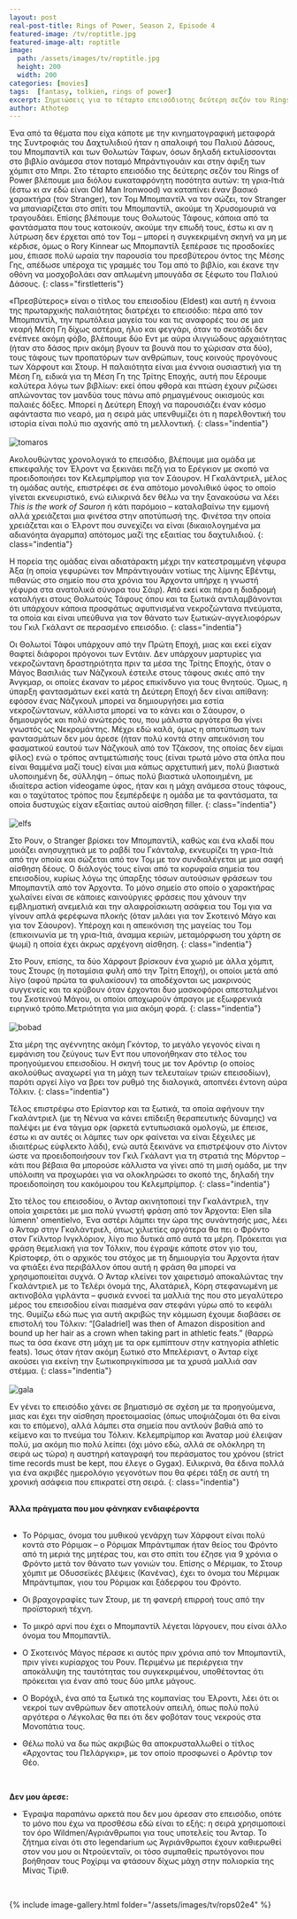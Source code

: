 ```yaml
---
layout: post
real-post-title: Rings of Power, Season 2, Episode 4
featured-image: /tv/roptitle.jpg
featured-image-alt: roptitle
image:
  path: /assets/images/tv/roptitle.jpg
  height: 200
  width: 200
categories: [movies]
tags:  [fantasy, tolkien, rings of power]
excerpt: Σημειώσεις για το τέταρτο επεισόδιοτης δεύτερη σεζόν του Rings of Power
author: Athotep
---
```


Ένα από τα θέματα που είχα κάποτε με την κινηματογραφική μεταφορά της Συντροφιάς του Δαχτυλιδιού ήταν η απαλοιφή του Παλιού Δάσους, του Μπομπαντίλ και των Θολωτών Τάφων, όσων δηλαδή εκτυλίσσονται στο βιβλίο ανάμεσα στον ποταμό Μπράντιγουάιν και στην άφιξη των χόμπιτ στο Μπρι. Στο τέταρτο επεισόδιο της δεύτερης σεζόν του Rings of Power βλέπουμε μια διόλου ευκαταφρόνητη ποσότητα αυτών: τη γρια-Ιτιά (έστω κι αν εδώ είναι Old Man Ironwood) να καταπίνει έναν βασικό χαρακτήρα (τον Stranger), τον Τομ Μπομπαντίλ να τον σώζει, τον Stranger να μπανιαρίζεται στο σπίτι του Μπομπαντίλ, ακούμε τη Χρυσομουριά να τραγουδάει. Επίσης βλέπουμε τους Θολωτούς Τάφους, κάποια από τα φαντάσματα που τους κατοικούν, ακούμε την επωδή τους, έστω κι αν η λύτρωση δεν έρχεται από τον Τομ – μπορεί η συγκεκριμένη σκηνή να μη με κέρδισε, όμως ο Rory Kinnear ως Μπομπαντίλ ξεπέρασε τις προσδοκίες μου, έπιασε πολύ ωραία την παρουσία του πρεσβύτερου όντος της Μέσης Γης, απέδωσε υπέροχα τις γραμμές του Τομ από το βιβλίο, και έκανε την οθόνη να μοσχοβολάει σαν απλωμένη μπουγάδα σε ξέφωτο του Παλιού Δάσους.
{: class="firstletteris"}

«Πρεσβύτερος» είναι ο τίτλος του επεισοδίου (Eldest) και αυτή η έννοια της πρωταρχικής παλαιότητας διατρέχει το επεισόδιο: πέρα από τον Μπομπαντίλ, την πρωτόλεια μαγεία του και τις αναφορές του σε μια νεαρή Μέση Γη δίχως αστέρια, ήλιο και φεγγάρι, όταν το σκοτάδι δεν ενέπνεε ακόμη φόβο, βλέπουμε δύο Εντ με αύρα ιλιγγιώδους αρχαιότητας (ήταν στο δάσος πριν ακόμη βγουν τα βουνά που το χώρισαν στα δύο), τους τάφους των προπατόρων των ανθρώπων, τους κοινούς προγόνους των Χάρφουτ και Στουρ. Η παλαιότητα είναι μια έννοια ουσιαστική για τη Μέση Γη, ειδικά για τη Μέση Γη της Τρίτης Εποχής, αυτή που ξέρουμε καλύτερα λόγω των βιβλίων: εκεί όπου φθορά και πτώση έχουν ριζώσει απλώνοντας τον μανδύα τους πάνω από ρημαγμένους οικισμούς και παλαιές δόξες. Μπορεί η Δεύτερη Εποχή να παρουσιάζει έναν κόσμο αφάνταστα πιο νεαρό, μα η σειρά μάς υπενθυμίζει ότι η παρελθοντική του ιστορία είναι πολύ πιο αχανής από τη μελλοντική.
{: class="indentia"}  
<br>
![tomaros](/assets/images/tv/rops02e4/7.jpg) 
<br>

Ακολουθώντας χρονολογικά το επεισόδιο, βλέπουμε μια ομάδα με επικεφαλής τον Έλροντ να ξεκινάει πεζή για το Ερέγκιον με σκοπό να προειδοποιήσει τον Κελεμπρίμπορ για τον Σάουρον. Η Γκαλάντριελ, μέλος τη ομάδας αυτής, επιστρέφει σε ένα απότομο μονολιθικό ύφος το οποίο γίνεται εκνευριστικό, ενώ ειλικρινά δεν θέλω να την ξανακούσω να λέει *This is the work of Sauron* ή κάτι παρόμοιο – καταλαβαίνω την εμμονή αλλά χρειάζεται μια φινέτσα στην αποτύπωσή της. Φινέτσα την οποία χρειάζεται και ο Έλροντ που συνεχίζει να είναι (δικαιολογημένα μα αδιανόητα άγαρμπα) απότομος μαζί της εξαιτίας του δαχτυλιδιού.
{: class="indentia"}  

Η πορεία της ομάδας είναι αδιατάρακτη μέχρι την κατεστραμμένη γέφυρα Άξα (η οποία γεφυρώνει τον Μπράντιγουάιν νοτίως της λίμνης Εβέντιμ, πιθανώς στο σημείο που στα χρόνια του Άρχοντα υπήρχε η γνωστή γέφυρα στα ανατολικά σύνορα του Σάιρ). Από εκεί και πέρα η διαδρομή καταλήγει στους Θολωτούς Τάφους όπου και τα ξωτικά αντιλαμβάνονται ότι υπάρχουν κάποια προσφάτως αφυπνισμένα νεκροζώντανα πνεύματα, τα οποία και είναι υπεύθυνα για τον θάνατο των ξωτικών-αγγελιοφόρων του Γκιλ Γκάλαντ σε περασμένο επεισόδιο.
{: class="indentia"}  

Οι Θολωτοί Τάφοι υπάρχουν από την Πρώτη Εποχή, μιας και εκεί είχαν θαφτεί διάφοροι πρόγονοι των Εντάιν. Δεν υπάρχουν μαρτυρίες για νεκροζώντανη δραστηριότητα πριν τα μέσα της Τρίτης Εποχής, όταν ο Μάγος Βασιλιάς των Νάζγκουλ έστειλε στους τάφους σκιές από την Άνγκμαρ, οι οποίες έκαναν το μέρος επικίνδυνο για τους θνητούς. Όμως, η ύπαρξη φαντασμάτων εκεί κατά τη Δεύτερη Εποχή δεν είναι απίθανη: εφόσον ένας Νάζγκουλ μπορεί να δημιουργήσει μια εστία νεκροζώντανων, κάλλιστα μπορεί να το κάνει και ο Σάουρον, ο δημιουργός και πολύ ανώτερός του, που μάλιστα αργότερα θα γίνει γνωστός ως Νεκρομάντης. Μέχρι εδώ καλά, όμως η αποτύπωση των φαντασμάτων δεν μου άρεσε (ήταν πολύ κοντά στην απεικόνιση του φασματικού εαυτού των Νάζγκουλ από τον Τζάκσον, της οποίας δεν είμαι φίλος) ενώ ο τρόπος αντιμετώπισής τους (είναι τρωτά μόνο στα όπλα που είναι θαμμένα μαζί τους) είναι μια κάπως αρχετυπική μεν, πολύ βιαστικά υλοποιημένη δε, σύλληψη – όπως πολύ βιαστικά υλοποιημένη, με ιδιαίτερα action videogame ύφος, ήταν και η μάχη ανάμεσα στους τάφους, και ο ταχύτατος τρόπος που ξεμπέρδεψε η ομάδα με τα φαντάσματα, τα οποία δυστυχώς είχαν εξαιτίας αυτού αίσθηση filler.
{: class="indentia"}  
<br>
![elfs](/assets/images/tv/rops02e4/2.jpg) 
<br>

Στο Ρουν, ο Stranger βρίσκει τον Μπομπαντίλ, καθώς και ένα κλαδί που μοιάζει ανησυχητικά με το ραβδί του Γκάνταλφ, εκνευρίζει τη γρια-Ιτιά από την οποία και σώζεται από τον Τομ με τον συνδιαλέγεται με μια σαφή αίσθηση δέους. Ο διάλογός τους είναι από τα κορυφαία σημεία του επεισοδίου, κυρίως λόγω της ύπαρξης τόσων αυτούσιων φράσεων του Μπομπαντίλ από τον Άρχοντα. Το μόνο σημείο στο οποίο ο χαρακτήρας χωλαίνει είναι σε κάποιες καινούργιες φράσεις που χάνουν την εμβληματική ανεμελιά και την αλαφροΐσκιωτη ασάφεια του Τομ για να γίνουν απλά φερέφωνα πλοκής (όταν μιλάει για τον Σκοτεινό Μάγο και για τον Σάουρον). Υπέροχη και η απεικόνιση της μαγείας του Τομ (επικοινωνία με τη γρια-Ιτιά, άναμμα κεριών, μεταμόρφωση του χάρτη σε ψωμί) η οποία έχει άκρως αρχέγονη αίσθηση.
{: class="indentia"}  

Στο Ρουν, επίσης, τα δύο Χάρφουτ βρίσκουν ένα χωριό με άλλα χόμπιτ, τους Στουρς (η ποταμίσια φυλή από την Τρίτη Εποχή), οι οποίοι μετά από λίγο (αφού πρώτα τα φυλακίσουν) τα αποδέχονται ως μακρινούς συγγενείς και τα κρύβουν όταν έρχονται δυο μασκοφόροι απεσταλμένοι του Σκοτεινού Μάγου, οι οποίοι αποχωρούν άπραγοι με εξωφρενικά ειρηνικό τρόπο.Μετριότητα για μια ακόμη φορά.
{: class="indentia"}  
<br>
![bobad](/assets/images/tv/rops02e4/4.jpg) 
<br>

Στα μέρη της αγέννητης ακόμη Γκόντορ, το μεγάλο γεγονός είναι η εμφάνιση του ζεύγους των Εντ που υπονοήθηκαν στο τέλος του προηγούμενου επεισοδίου. Η σκηνή τους με τον Αρόντιρ (ο οποίος ακολούθως αναχωρεί για τη μάχη των τελευταίων τριών επεισοδίων), παρότι αργεί λίγο να βρει τον ρυθμό της διαλογικά, αποπνέει έντονη αύρα Τόλκιν.
{: class="indentia"}  

Τέλος επιστρέφω στο Ερίαντορ και τα ξωτικά, τα οποία αφήνουν την Γκαλάντριελ (με τη Νένυα να κάνει επίδειξη θεραπευτικής δύναμης) να παλέψει με ένα τάγμα ορκ (αρκετά εντυπωσιακά ομολογώ, με έπεισε, έστω κι αν αυτές οι λάμπες των ορκ φαίνεται να είναι ξέχειλες με ιδιαιτέρως εύφλεκτο λάδι), ενώ αυτά ξεκινάνε να επιστρέψουν στο Λίντον ώστε να προειδοποιήσουν τον Γκιλ Γκάλαντ για τη στρατιά της Μόρντορ – κάτι που βέβαια θα μπορούσε κάλλιστα να γίνει από τη μισή ομάδα, με την υπόλοιπη να προχωράει για να ολοκληρώσει το σκοπό της, δηλαδή την προειδοποίηση του κακόμοιρου του Κελεμπρίμπορ.
{: class="indentia"}  

Στο τέλος του επεισοδίου, ο Άνταρ ακινητοποιεί την Γκαλάντριελ, την οποία χαιρετάει με μια πολύ γνωστή φράση από τον Άρχοντα: Elen síla lúmenn' omentielvo, Ένα αστέρι λάμπει την ώρα της συνάντησής μας, λέει ο Άνταρ στην Γκαλάντριελ, όπως χιλιετίες αργότερα θα πει ο Φρόντο στον Γκίλντορ Ινγκλόριον, λίγο πιο δυτικά από αυτά τα μέρη. Πρόκειται για φράση θεμελιακή για τον Τόλκιν, που έγραψε κάποτε στον γιο του, Κρίστοφερ, ότι ο αρχικός του στόχος με τη δημιουργία του Άρχοντα ήταν να φτιάξει ένα περιβάλλον όπου αυτή η φράση θα μπορεί να χρησιμοποιείται συχνά. Ο Άνταρ κλείνει τον χαιρετισμό αποκαλώντας την Γκαλάντριελ με το Τελέρι όνομά της, Αλατάριελ, Κόρη στεφανωμένη με ακτινοβόλα γιρλάντα – φυσικά εννοεί τα μαλλιά της που στο μεγαλύτερο μέρος του επεισοδίου είναι πιασμένα σαν στεφάνι γύρω από το κεφάλι της. Θυμίζω εδώ πως για αυτή ακριβώς την κόμμωση έχουμε διαβάσει σε επιστολή του Τόλκιν: “[Galadriel] was then of Amazon disposition and bound up her hair as a crown when taking part in athletic feats.” (θαρρώ πως τα όσα έκανε στη μάχη με τα ορκ εμπίπτουν στην κατηγορία athletic feats). Ίσως όταν ήταν ακόμη ξωτικό στο Μπελέριαντ, ο Άνταρ είχε ακούσει για εκείνη την ξωτικοπριγκίπισσα με τα χρυσά μαλλιά σαν στέμμα.
{: class="indentia"}  
<br>
![gala](/assets/images/tv/rops02e4/3.jpg) 
<br>

Εν γένει το επεισόδιο χάνει σε βηματισμό σε σχέση με τα προηγούμενα, μιας και έχει την αίσθηση προετοιμασίας (όπως υποψιάζομαι ότι θα είναι και το επόμενο), αλλά λάμπει στα σημεία που αντλούν βαθιά από το κείμενο και το πνεύμα του Τόλκιν. Κελεμπρίμπορ και Άναταρ μού έλειψαν πολύ, μα ακόμη πιο πολύ λείπει (όχι μόνο εδώ, αλλά σε ολόκληρη τη σειρά ως τώρα) η αυστηρή καταγραφή του περάσματος του χρόνου (strict time records must be kept, που έλεγε ο Gygax). Ειλικρινά, θα έδινα πολλά για ένα ακριβές ημερολόγιο γεγονότων που θα φέρει τάξη σε αυτή τη χρονική ασάφεια που επικρατεί στη σειρά.
{: class="indentia"}  
<br>

**Άλλα πράγματα που μου φάνηκαν ενδιαφέροντα**  
<br>

* Το Ρόριμας, όνομα του μυθικού γενάρχη των Χάρφουτ είναι πολύ κοντά στο Ρόριμακ – ο Ρόριμακ Μπράντιμπακ ήταν θείος του Φρόντο από τη μεριά της μητέρας του, και στο σπίτι του έζησε για 9 χρόνια ο Φρόντο μετά τον θάνατο των γονιών του. Επίσης ο Μέριμακ, το Στουρ χόμπιτ με Οδυσσεϊκές βλέψεις (Κανένας), έχει το όνομα του Μέριμακ Μπράντιμπακ, γιου του Ρόριμακ και ξάδερφου του Φρόντο.

* Οι βραχογραφίες των Στουρ, με τη φανερή επιρροή τους από την προϊστορική τέχνη.

* Το μικρό αρνί που έχει ο Μπομπαντίλ λέγεται Ιάργουεν, που είναι άλλο όνομα του Μπομπαντίλ.

* Ο Σκοτεινός Μάγος πέρασε κι αυτός πριν χρόνια από τον Μπομπαντίλ, πριν γίνει κυρίαρχος του Ρουν. Περιμένω με περιέργεια την αποκάλυψη της ταυτότητας του συγκεκριμένου, υποθέτοντας ότι πρόκειται για έναν από τους δύο μπλε μάγους.

* Ο Βορόχιλ, ένα από τα ξωτικά της κομπανίας του Έλροντι, λέει ότι οι νεκροί των ανθρώπων δεν αποτελούν απειλή, όπως πολύ πολύ αργότερα ο Λέγκολας θα πει ότι δεν φοβόταν τους νεκρούς στα Μονοπάτια τους.

* Θέλω πολύ να δω πώς ακριβώς θα αποκρυσταλλωθεί ο τίτλος «Άρχοντας του Πελάργκιρ», με τον οποίο προσφωνεί ο Αρόντιρ τον Θέο.  
<br>

**Δεν μου άρεσε:**

* Έγραψα παραπάνω αρκετά που δεν μου άρεσαν στο επεισόδιο, οπότε το μόνο που έχω να προσθέσω εδώ είναι το εξής: η σειρά χρησιμοποιεί τον όρο Wildmen/Αγριάνθρωποι για τους υποτελείς του Άνταρ. Το ζήτημα είναι ότι στο legendarium ως Άγριάνθρωποι έχουν καθιερωθεί στον νου μου οι Ντρούενταϊν, οι τόσο συμπαθείς πρωτόγονοι που βοήθησαν τους Ροχίριμ να φτάσουν δίχως μάχη στην πολιορκία της Μίνας Τίριθ.  
<br>

{% include image-gallery.html folder="/assets/images/tv/rops02e4" %}